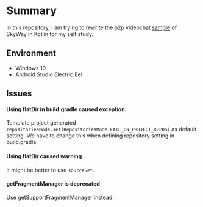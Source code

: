 # Summary
In this repository, I am trying to rewrite the p2p videochat [sample](https://github.com/skyway/skyway-android-sdk) of SkyWay in Kotlin for my self study.

## Environment
- Windows 10
- Android Studio Electric Eel

## Issues
#### Using flatDir in build.gradle caused exception.
Template project generated `repositoriesMode.set(RepositoriesMode.FAIL_ON_PROJECT_REPOS)` as default setting. We have to change this when defining repository setting in build.gradle.

#### Using flatDir caused warning
It might be better to use `sourceSet`.

#### getFragmentManager is deprecated
Use getSupportFragmentManager instead.

